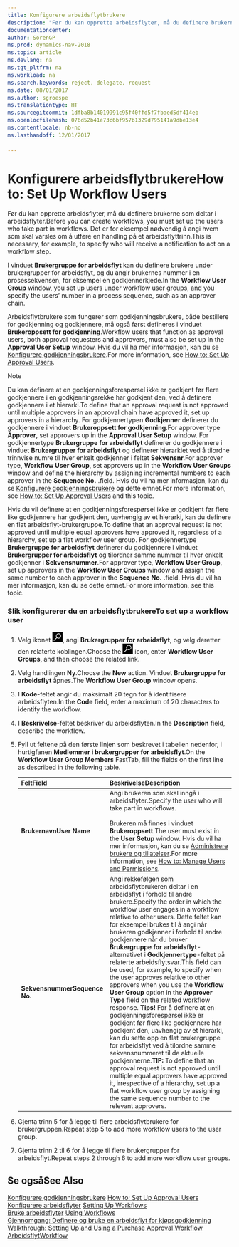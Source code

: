 ```yaml
---
title: Konfigurere arbeidsflytbrukere
description: "Før du kan opprette arbeidsflyter, må du definere brukerne som deltar i arbeidsflyter. Det er for eksempel nødvendig å angi hvem som skal varsles om å utføre en handling på et arbeidsflyttrinn."
documentationcenter: 
author: SorenGP
ms.prod: dynamics-nav-2018
ms.topic: article
ms.devlang: na
ms.tgt_pltfrm: na
ms.workload: na
ms.search.keywords: reject, delegate, request
ms.date: 08/01/2017
ms.author: sgroespe
ms.translationtype: HT
ms.sourcegitcommit: 1dfba8b14019991c95f40ffd5f7fbaed5df414eb
ms.openlocfilehash: 076d52b41e73c6bf957b1329d795141a9dbe13e4
ms.contentlocale: nb-no
ms.lasthandoff: 12/01/2017

---
```

# <a name="how-to-set-up-workflow-users"></a><span data-ttu-id="e9a5a-104">Konfigurere arbeidsflytbrukere</span><span class="sxs-lookup"><span data-stu-id="e9a5a-104">How to: Set Up Workflow Users</span></span>
<span data-ttu-id="e9a5a-105">Før du kan opprette arbeidsflyter, må du definere brukerne som deltar i arbeidsflyter.</span><span class="sxs-lookup"><span data-stu-id="e9a5a-105">Before you can create workflows, you must set up the users who take part in workflows.</span></span> <span data-ttu-id="e9a5a-106">Det er for eksempel nødvendig å angi hvem som skal varsles om å utføre en handling på et arbeidsflyttrinn.</span><span class="sxs-lookup"><span data-stu-id="e9a5a-106">This is necessary, for example, to specify who will receive a notification to act on a workflow step.</span></span>  

<span data-ttu-id="e9a5a-107">I vinduet **Brukergruppe for arbeidsflyt** kan du definere brukere under brukergrupper for arbeidsflyt, og du angir brukernes nummer i en prosessekvensen, for eksempel en godkjennerkjede.</span><span class="sxs-lookup"><span data-stu-id="e9a5a-107">In the **Workflow User Group** window, you set up users under workflow user groups, and you specify the users’ number in a process sequence, such as an approver chain.</span></span>  

<span data-ttu-id="e9a5a-108">Arbeidsflytbrukere som fungerer som godkjenningsbrukere, både bestillere for godkjenning og godkjennere, må også først defineres i vinduet **Brukeroppsett for godkjenning**.</span><span class="sxs-lookup"><span data-stu-id="e9a5a-108">Workflow users that function as approval users, both approval requesters and approvers, must also be set up in the **Approval User Setup** window.</span></span> <span data-ttu-id="e9a5a-109">Hvis du vil ha mer informasjon, kan du se [Konfigurere godkjenningsbrukere](across-how-to-set-up-approval-users.md).</span><span class="sxs-lookup"><span data-stu-id="e9a5a-109">For more information, see [How to: Set Up Approval Users](across-how-to-set-up-approval-users.md).</span></span>  

> [!NOTE]  
>  <span data-ttu-id="e9a5a-110">Du kan definere at en godkjenningsforespørsel ikke er godkjent før flere godkjennere i en godkjenningsrekke har godkjent den, ved å definere godkjennere i et hierarki.</span><span class="sxs-lookup"><span data-stu-id="e9a5a-110">To define that an approval request is not approved until multiple approvers in an approval chain have approved it, set up approvers in a hierarchy.</span></span> <span data-ttu-id="e9a5a-111">For godkjennertypen **Godkjenner** definerer du godkjennere i vinduet **Brukeroppsett for godkjenning**.</span><span class="sxs-lookup"><span data-stu-id="e9a5a-111">For approver type **Approver**, set approvers up in the **Approval User Setup** window.</span></span> <span data-ttu-id="e9a5a-112">For godkjennertype **Brukergruppe for arbeidsflyt** definerer du godkjennere i vinduet **Brukergrupper for arbeidsflyt** og definerer hierarkiet ved å tilordne trinnvise numre til hver enkelt godkjenner i feltet **Sekvensnr.**</span><span class="sxs-lookup"><span data-stu-id="e9a5a-112">For approver type, **Workflow User Group**, set approvers up in the **Workflow User Groups** window and define the hierarchy by assigning incremental numbers to each approver in the **Sequence No.**</span></span> <span data-ttu-id="e9a5a-113">.</span><span class="sxs-lookup"><span data-stu-id="e9a5a-113">field.</span></span> <span data-ttu-id="e9a5a-114">Hvis du vil ha mer informasjon, kan du se [Konfigurere godkjenningsbrukere](across-how-to-set-up-approval-users.md) og dette emnet.</span><span class="sxs-lookup"><span data-stu-id="e9a5a-114">For more information, see [How to: Set Up Approval Users](across-how-to-set-up-approval-users.md) and this topic.</span></span>  
>   
>  <span data-ttu-id="e9a5a-115">Hvis du vil definere at en godkjenningsforespørsel ikke er godkjent før flere like godkjennere har godkjent den, uavhengig av et hierarki, kan du definere en flat arbeidsflyt-brukergruppe.</span><span class="sxs-lookup"><span data-stu-id="e9a5a-115">To define that an approval request is not approved until multiple equal approvers have approved it, regardless of a hierarchy, set up a flat workflow user group.</span></span> <span data-ttu-id="e9a5a-116">For godkjennertype **Brukergruppe for arbeidsflyt** definerer du godkjennere i vinduet **Brukergrupper for arbeidsflyt** og tilordner samme nummer til hver enkelt godkjenner i **Sekvensnummer**.</span><span class="sxs-lookup"><span data-stu-id="e9a5a-116">For approver type, **Workflow User Group**, set up approvers in the **Workflow User Groups** window and assign the same number to each approver in the **Sequence No.**</span></span> <span data-ttu-id="e9a5a-117">.</span><span class="sxs-lookup"><span data-stu-id="e9a5a-117">field.</span></span> <span data-ttu-id="e9a5a-118">Hvis du vil ha mer informasjon, kan du se dette emnet.</span><span class="sxs-lookup"><span data-stu-id="e9a5a-118">For more information, see this topic.</span></span>  

### <a name="to-set-up-a-workflow-user"></a><span data-ttu-id="e9a5a-119">Slik konfigurerer du en arbeidsflytbrukere</span><span class="sxs-lookup"><span data-stu-id="e9a5a-119">To set up a workflow user</span></span>  

1. <span data-ttu-id="e9a5a-120">Velg ikonet ![Søk etter side eller rapport](media/ui-search/search_small.png "Søk etter side eller rapport"), angi **Brukergrupper for arbeidsflyt**, og velg deretter den relaterte koblingen.</span><span class="sxs-lookup"><span data-stu-id="e9a5a-120">Choose the ![Search for Page or Report](media/ui-search/search_small.png "Search for Page or Report icon") icon, enter **Workflow User Groups**, and then choose the related link.</span></span>  
2. <span data-ttu-id="e9a5a-121">Velg handlingen **Ny**.</span><span class="sxs-lookup"><span data-stu-id="e9a5a-121">Choose the **New** action.</span></span> <span data-ttu-id="e9a5a-122">Vinduet **Brukergruppe for arbeidsflyt** åpnes.</span><span class="sxs-lookup"><span data-stu-id="e9a5a-122">The **Workflow User Group** window opens.</span></span>  
3. <span data-ttu-id="e9a5a-123">I **Kode**-feltet angir du maksimalt 20 tegn for å identifisere arbeidsflyten.</span><span class="sxs-lookup"><span data-stu-id="e9a5a-123">In the **Code** field, enter a maximum of 20 characters to identify the workflow.</span></span>  
4. <span data-ttu-id="e9a5a-124">I **Beskrivelse**-feltet beskriver du arbeidsflyten.</span><span class="sxs-lookup"><span data-stu-id="e9a5a-124">In the **Description** field, describe the workflow.</span></span>  
5. <span data-ttu-id="e9a5a-125">Fyll ut feltene på den første linjen som beskrevet i tabellen nedenfor, i hurtigfanen **Medlemmer i brukergrupper for arbeidsflyt**.</span><span class="sxs-lookup"><span data-stu-id="e9a5a-125">On the **Workflow User Group Members** FastTab, fill the fields on the first line as described in the following table.</span></span>  

    |<span data-ttu-id="e9a5a-126">Felt</span><span class="sxs-lookup"><span data-stu-id="e9a5a-126">Field</span></span>|<span data-ttu-id="e9a5a-127">Beskrivelse</span><span class="sxs-lookup"><span data-stu-id="e9a5a-127">Description</span></span>|  
    |---------------------------------|---------------------------------------|  
    |<span data-ttu-id="e9a5a-128">**Brukernavn**</span><span class="sxs-lookup"><span data-stu-id="e9a5a-128">**User Name**</span></span>|<span data-ttu-id="e9a5a-129">Angi brukeren som skal inngå i arbeidsflyter.</span><span class="sxs-lookup"><span data-stu-id="e9a5a-129">Specify the user who will take part in workflows.</span></span><br /><br /> <span data-ttu-id="e9a5a-130">Brukeren må finnes i vinduet **Brukeroppsett**.</span><span class="sxs-lookup"><span data-stu-id="e9a5a-130">The user must exist in the **User Setup** window.</span></span> <span data-ttu-id="e9a5a-131">Hvis du vil ha mer informasjon, kan du se [Administrere brukere og tillatelser](ui-how-users-permissions.md).</span><span class="sxs-lookup"><span data-stu-id="e9a5a-131">For more information, see [How to: Manage Users and Permissions](ui-how-users-permissions.md).</span></span>|  
    |<span data-ttu-id="e9a5a-132">**Sekvensnummer**</span><span class="sxs-lookup"><span data-stu-id="e9a5a-132">**Sequence No.**</span></span>|<span data-ttu-id="e9a5a-133">Angi rekkefølgen som arbeidsflytbrukeren deltar i en arbeidsflyt i forhold til andre brukere.</span><span class="sxs-lookup"><span data-stu-id="e9a5a-133">Specify the order in which the workflow user engages in a workflow relative to other users.</span></span> <span data-ttu-id="e9a5a-134">Dette feltet kan for eksempel brukes til å angi når brukeren godkjenner i forhold til andre godkjennere når du bruker **Brukergruppe for arbeidsflyt**-alternativet i **Godkjennertype**-feltet på relaterte arbeidsflytsvar.</span><span class="sxs-lookup"><span data-stu-id="e9a5a-134">This field can be used, for example, to specify when the user approves relative to other approvers when you use the **Workflow User Group** option in the **Approver Type** field on the related workflow response.</span></span> <span data-ttu-id="e9a5a-135">**Tips!**  For å definere at en godkjenningsforespørsel ikke er godkjent før flere like godkjennere har godkjent den, uavhengig av et hierarki, kan du sette opp en flat brukergruppe for arbeidsflyt ved å tilordne samme sekvensnummeret til de aktuelle godkjennerne.</span><span class="sxs-lookup"><span data-stu-id="e9a5a-135">**TIP:**  To define that an approval request is not approved until multiple equal approvers have approved it, irrespective of a hierarchy, set up a flat workflow user group by assigning the same sequence number to the relevant approvers.</span></span>|  
6. <span data-ttu-id="e9a5a-136">Gjenta trinn 5 for å legge til flere arbeidsflytbrukere for brukergruppen.</span><span class="sxs-lookup"><span data-stu-id="e9a5a-136">Repeat step 5 to add more workflow users to the user group.</span></span>  
7. <span data-ttu-id="e9a5a-137">Gjenta trinn 2 til 6 for å legge til flere brukergrupper for arbeidsflyt.</span><span class="sxs-lookup"><span data-stu-id="e9a5a-137">Repeat steps 2 through 6 to add more workflow user groups.</span></span>  

## <a name="see-also"></a><span data-ttu-id="e9a5a-138">Se også</span><span class="sxs-lookup"><span data-stu-id="e9a5a-138">See Also</span></span>  
<span data-ttu-id="e9a5a-139">[Konfigurere godkjenningsbrukere](across-how-to-set-up-approval-users.md) </span><span class="sxs-lookup"><span data-stu-id="e9a5a-139">[How to: Set Up Approval Users](across-how-to-set-up-approval-users.md) </span></span>  
<span data-ttu-id="e9a5a-140">[Konfigurere arbeidsflyter](across-set-up-workflows.md) </span><span class="sxs-lookup"><span data-stu-id="e9a5a-140">[Setting Up Workflows](across-set-up-workflows.md) </span></span>  
<span data-ttu-id="e9a5a-141">[Bruke arbeidsflyter](across-use-workflows.md) </span><span class="sxs-lookup"><span data-stu-id="e9a5a-141">[Using Workflows](across-use-workflows.md) </span></span>  
<span data-ttu-id="e9a5a-142">[Gjennomgang: Definere og bruke en arbeidsflyt for kjøpsgodkjenning](walkthrough-setting-up-and-using-a-purchase-approval-workflow.md) </span><span class="sxs-lookup"><span data-stu-id="e9a5a-142">[Walkthrough: Setting Up and Using a Purchase Approval Workflow](walkthrough-setting-up-and-using-a-purchase-approval-workflow.md) </span></span>  
[<span data-ttu-id="e9a5a-143">Arbeidsflyt</span><span class="sxs-lookup"><span data-stu-id="e9a5a-143">Workflow</span></span>](across-workflow.md)   

